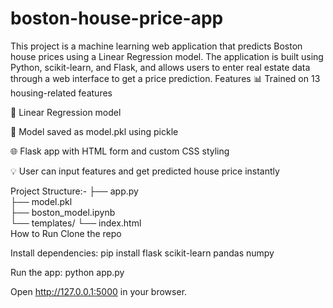 # boston-house-price-app
This project is a machine learning web application that predicts Boston house prices using a Linear Regression model. The application is built using Python, scikit-learn, and Flask, and allows users to enter real estate data through a web interface to get a price prediction.
Features
📊 Trained on 13 housing-related features

🧠 Linear Regression model

💾 Model saved as model.pkl using pickle

🌐 Flask app with HTML form and custom CSS styling

💡 User can input features and get predicted house price instantly

Project Structure:-
├── app.py                
├── model.pkl            
├── boston_model.ipynb    
└── templates/
    └── index.html        
How to Run
Clone the repo

Install dependencies: pip install flask scikit-learn pandas numpy

Run the app: python app.py

Open http://127.0.0.1:5000 in your browser.
